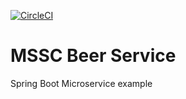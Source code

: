 [![CircleCI](https://circleci.com/gh/lhien11/mssc-beer-service.svg?style=svg)](https://circleci.com/gh/lhien11/mssc-beer-service)

# MSSC Beer Service

Spring Boot Microservice example